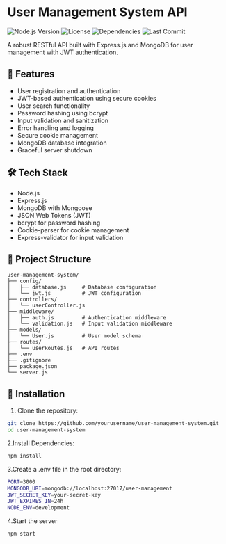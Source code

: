 # User Management System API

![Node.js Version](https://img.shields.io/node/v/express)
![License](https://img.shields.io/badge/license-MIT-blue.svg)
![Dependencies](https://img.shields.io/david/yourusername/user-management-system)
![Last Commit](https://img.shields.io/github/last-commit/yourusername/user-management-system)

A robust RESTful API built with Express.js and MongoDB for user management with JWT authentication.

## 🚀 Features

- User registration and authentication
- JWT-based authentication using secure cookies
- User search functionality
- Password hashing using bcrypt
- Input validation and sanitization
- Error handling and logging
- Secure cookie management
- MongoDB database integration
- Graceful server shutdown

## 🛠️ Tech Stack

- Node.js
- Express.js
- MongoDB with Mongoose
- JSON Web Tokens (JWT)
- bcrypt for password hashing
- Cookie-parser for cookie management
- Express-validator for input validation

## 📁 Project Structure

```plaintext
user-management-system/
├── config/
│   ├── database.js     # Database configuration
│   └── jwt.js          # JWT configuration
├── controllers/
│   └── userController.js
├── middleware/
│   ├── auth.js         # Authentication middleware
│   └── validation.js   # Input validation middleware
├── models/
│   └── User.js         # User model schema
├── routes/
│   └── userRoutes.js   # API routes
├── .env
├── .gitignore
├── package.json
└── server.js
```

## 🔧 Installation

1. Clone the repository:
```bash
git clone https://github.com/yourusername/user-management-system.git
cd user-management-system
```
2.Install Dependencies:
```bash
npm install
```
3.Create a .env file in the root directory:
```bash
PORT=3000
MONGODB_URI=mongodb://localhost:27017/user-management
JWT_SECRET_KEY=your-secret-key
JWT_EXPIRES_IN=24h
NODE_ENV=development
```
4.Start the server
```bash
npm start
```
